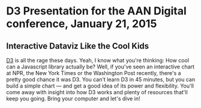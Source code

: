 # D3 Presentation for the AAN Digital conference, January 21, 2015
## Interactive Dataviz Like the Cool Kids
[D3](http://d3js.org/) is all the rage these days. Yeah, I know what you're thinking: How cool can a Javascript library actually be?
Well, if you've seen an interactive chart at NPR, the New York Times or the Washington Post recently, there's a pretty good chance it was D3.
You can't learn D3 in 45 minutes, but you can build a simple chart — and get a good idea of its power and flexibility. You'll come away with insight into how D3 works and plenty of resources that'll keep you going.
Bring your computer and let's dive in!
